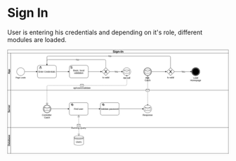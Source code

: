 # Sign In

User is entering his credentials and depending on it's role, different modules are loaded.

![sign-in process](./img/002.png)
